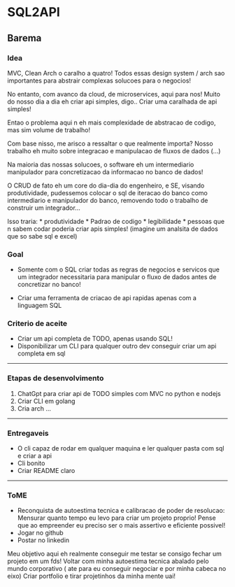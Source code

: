 # SQL2API

## Barema 

### Idea

MVC, Clean Arch o caralho a quatro!
Todos essas design system / arch sao importantes para abstrair complexas solucoes para o negocios!

No entanto, com avanco da cloud, de microservices, aqui para nos!
Muito do nosso dia a dia eh criar api simples, digo..
Criar uma caralhada de api simples!

Entao o problema aqui n eh mais complexidade de abstracao de codigo, mas sim volume de trabalho!

Com base nisso, me arisco a ressaltar o que realmente importa?
Nosso trabalho eh muito sobre integracao e manipulacao de fluxos de dados (...)

Na maioria das nossas solucoes, o software eh um intermediario manipulador para concretizacao da informacao no banco de dados!

O CRUD de fato eh um core do dia-dia do engenheiro,
e SE, visando produtividade, pudessemos colocar o sql de iteracao do banco 
como intermediario e manipulador do banco, removendo todo o trabalho de construir um
integrador...

Isso traria:
    * produtividade
    * Padrao de codigo
    * legibilidade
    * pessoas que n sabem codar poderia criar apis simples! (imagine um analsita de dados que so sabe sql e excel)

### Goal

* Somente com o SQL criar todas as regras de negocios e servicos que um integrador necessitaria para manipular o fluxo de dados antes de concretizar no banco!

* Criar uma ferramenta de criacao de api rapidas apenas com a linguagem SQL


### Criterio de aceite

* Criar um api completa de TODO, apenas usando SQL!
* Disponibilizar um CLI para qualquer outro dev conseguir criar um api completa em sql

---

### Etapas de desenvolvimento

1. ChatGpt para criar api de TODO simples com MVC no python e nodejs
2. Criar CLI em golang
3. Cria arch ...

-------------

### Entregaveis

* O cli capaz de rodar em qualquer maquina e ler qualquer pasta com sql e criar a api
* Cli bonito
* Criar README claro


---

### ToME

* Reconquista de autoestima tecnica e calibracao de poder de  resolucao: Mensurar quanto tempo eu levo para criar um projeto proprio! Pense que ao empreender eu preciso ser o mais assertivo e eficiente possivel!
* Jogar no github
* Postar no linkedin

Meu objetivo aqui eh realmente conseguir me testar se consigo fechar um projeto em um fds!
Voltar com minha autoestima tecnica abalado pelo mundo corporativo ( ate para eu conseguir negociar e por minha cabeca no eixo)
Criar portfolio
e tirar projetinhos da minha mente uai!
